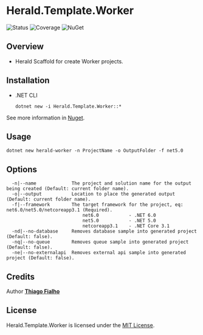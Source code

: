 # Herald.Template.Worker

![Status](https://github.com/tcfialho/Herald.Template.Worker/workflows/Herald.Template.Worker/badge.svg) ![Coverage](https://codecov.io/gh/tcfialho/Herald.Template.Worker/branch/master/graph/badge.svg) ![NuGet](https://buildstats.info/nuget/Herald.Template.Worker)

## Overview
 - Herald Scaffold for create Worker projects.

## Installation
 - .NET CLI
    ```
    dotnet new -i Herald.Template.Worker::*
    ```

See more information in [Nuget](https://www.nuget.org/packages/Herald.Template.Worker/).

## Usage
```
dotnet new herald-worker -n ProjectName -o OutputFolder -f net5.0
```
## Options
```
  -n|--name             The project and solution name for the output being created (Default: current folder name).
  -o|--output           Location to place the generated output (Default: current folder name).
  -f|--framework        The target framework for the project, eq: net6.0/net5.0/netcoreapp3.1 (Required).
                            net6.0           - .NET 6.0
                            net5.0           - .NET 5.0
                            netcoreapp3.1    - .NET Core 3.1                        
  -nd|--no-database     Removes database sample into generated project (Default: false).
  -nq|--no-queue        Removes queue sample into generated project (Default: false).
  -ne|--no-externalapi  Removes external api sample into generated project (Default: false).
```

## Credits

Author [**Thiago Fialho**](https://br.linkedin.com/in/thiago-fialho-139ab116)

## License

Herald.Template.Worker is licensed under the [MIT License](LICENSE).